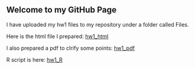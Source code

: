 ## Welcome to my GitHub Page

I have uploaded my hw1 files to my repository under a folder called Files.

Here is the html file I prepared: [hw1_html](https://bu-ie-582.github.io/fall-24-OnurOrdulu/Files/hw1.html)

I also prepared a pdf to clrify some points: [hw1_pdf](https://github.com/BU-IE-582/fall-24-OnurOrdulu/Files/HW1.pdf)

R script is here: [hw1_R](https://github.com/BU-IE-582/fall-24-OnurOrdulu/Files/hw1.R)
